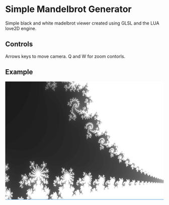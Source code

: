 # Simple Mandelbrot Generator
Simple black and white madelbrot viewer created using GLSL and the LUA love2D engine.

## Controls
Arrows keys to move camera.
Q and W for zoom contorls.

## Example
![fractal](https://github.com/JohnBee/love2D-GLSL-MadelbrotGenerator/blob/master/example/img.bmp)

